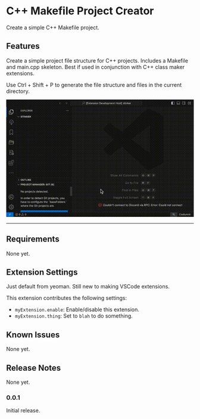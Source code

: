 # C++ Makefile Project Creator

Create a simple C++ Makefile project.

## Features

Create a simple project file structure for C++ projects. Includes a Makefile and main.cpp skeleton. Best if used in conjunction with C++ class maker extensions.

Use Ctrl + Shift + P to generate the file structure and files in the current directory.

![Example of structure generation.](./images/main.gif)

---

## Requirements

None yet.

## Extension Settings

Just default from yeoman.
Still new to making VSCode extensions.

This extension contributes the following settings:

* `myExtension.enable`: Enable/disable this extension.
* `myExtension.thing`: Set to `blah` to do something.

## Known Issues

None yet.

## Release Notes

None yet.

### 0.0.1

Initial release.
